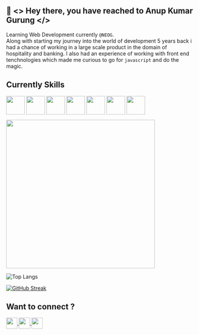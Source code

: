 ## 👋 <> Hey there, you have reached to Anup Kumar Gurung </>

Learning Web Development currently ``@NEOG``. </br>
Along with starting my journey into the world of development 5 years back i had a chance of working in a large scale product in the domain of hospitality and banking. I also had an experience of working with front end tenchnologies which made me curious to go for `javascript` and do the magic.


## Currently Skills

<p align='left'>
 <img align="center" src="https://user-images.githubusercontent.com/31470135/171219553-1ee5650f-98d4-4f77-bcc4-f4364209f603.png" height="50" /> 
<img align="center" src="https://user-images.githubusercontent.com/31470135/171220095-fc5bb5bd-0a99-47a1-b7e2-737754218f7e.png" height="50" />
<img align="center" src="https://user-images.githubusercontent.com/31470135/171219794-ceb88601-7abd-4b30-a6d9-3c5edf619a78.png" height="50" />
<img align="center" src="https://user-images.githubusercontent.com/31470135/171220338-ce8aa469-ac79-4e05-b94d-84e29ebe12e4.png" height="50" />
<img align="center" src="https://user-images.githubusercontent.com/31470135/171219954-b202df9c-de8d-48ac-b822-30de88c4169a.png" height="50" />
<img align="center" src="https://user-images.githubusercontent.com/31470135/171230974-69bca31f-c4f9-4f01-bea6-578a46a6e10b.png" height="50" />
<img align="center" src="https://user-images.githubusercontent.com/31470135/171231108-6c435a86-1a05-4878-bafe-04d5763cf9ea.png" height="50" /> 
</p>


<img src="https://github-readme-stats.vercel.app/api?username=anupkgurung&show_icons=true&theme=ADD_THEME_HERE" width="400">

![Top Langs](https://github-readme-stats.vercel.app/api/top-langs/?username=anupkgurung&layout=compact)

[![GitHub Streak](https://github-readme-streak-stats.herokuapp.com?user=anupkgurung)](https://git.io/streak-stats)

## Want to connect ?

<a href='https://www.linkedin.com/in/anup-gurung-70b78788/' target='_blank'>
  <img align="center" src="https://user-images.githubusercontent.com/31470135/171214040-6dd39ea8-ca29-4490-8559-b466c15785df.png" height="30" />
</a>
<a href='https://twitter.com/anupkgurung' target='_blank'>
  <img align="center" src="https://user-images.githubusercontent.com/31470135/171215371-1ef6de21-13e6-4920-9dd6-91d6f27a9281.png" height="30" />
</a>
<a href='https://www.instagram.com/aannupkmr/' target='_blank'>
  <img align="center" src="https://user-images.githubusercontent.com/31470135/171217956-911e3e32-bbe5-435b-9e63-e08839d77c8d.png" height="30" />
</a>

<!---
anupkgurung/anupkgurung is a ✨ special ✨ repository because its `README.md` (this file) appears on your GitHub profile.
You can click the Preview link to take a look at your changes.
--->
